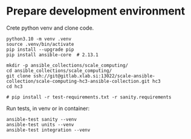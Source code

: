 # Prepare development environment

Crete python venv and clone code.

```
python3.10 -m venv .venv
source .venv/bin/activate
pip install --upgrade pip
pip install ansible-core  # 2.13.1

mkdir -p ansible_collections/scale_computing/
cd ansible_collections/scale_computing/
git clone ssh://git@gitlab.xlab.si:13022/scale-ansible-collection/scale-computing-hc3-ansible-collection.git hc3
cd hc3

# pip install -r test-requirements.txt -r sanity.requirements
```

Run tests, in venv or in container:

```
ansible-test sanity --venv
ansible-test units --venv
ansible-test integration --venv
```
